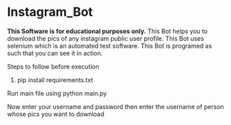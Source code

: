 # Instagram_Bot
**This Software is for educational purposes only.**
This Bot helps you to download the pics of any instagram public user profile.
This Bot uses selenium which is an automated test software.
This Bot is programed as such that you can see it in action.

Steps to follow before execution
1. pip install requirements.txt

Run main file using
python main.py

Now enter your username and password
then enter the username of person whose pics you want to download
